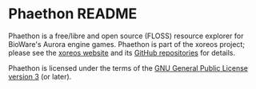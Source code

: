 Phaethon README
===============

Phaethon is a free/libre and open source (FLOSS) resource explorer for
BioWare's Aurora engine games. Phaethon is part of the xoreos project;
please see the [xoreos website](https://xoreos.org/) and its [GitHub
repositories](https://github.com/xoreos) for details.

Phaethon is licensed under the terms of the [GNU General Public License
version 3](https://www.gnu.org/licenses/agpl-3.0.html) (or later).
